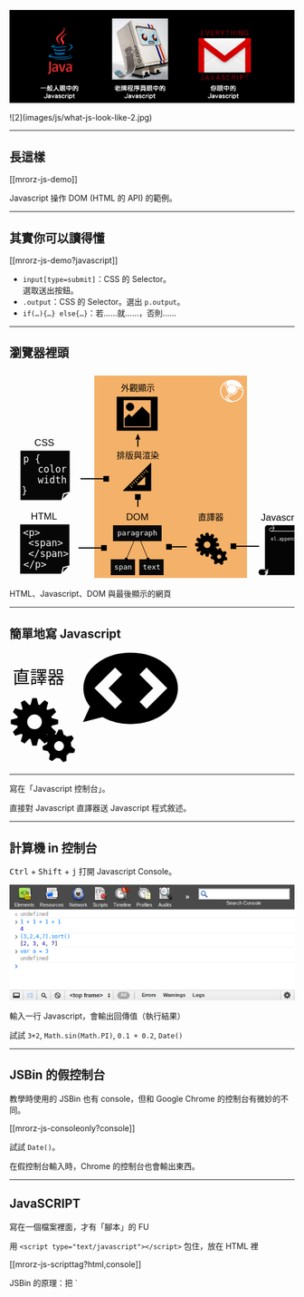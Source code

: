 ![1](images/js/what-js-look-like-1.jpg)

<div class="fragment">
![2](images/js/what-js-look-like-2.jpg)
</div>

---

長這樣
-----

[[mrorz-js-demo]]

Javascript 操作 DOM (HTML 的 API) 的範例。

---


其實你可以讀得懂
------

[[mrorz-js-demo?javascript]]

* `input[type=submit]`：CSS 的 Selector。<br>選取送出按鈕。
* `.output`：CSS 的 Selector。選出 `p.output`。
* `if(…){…} else{…}`：若……就……，否則……

---

瀏覽器裡頭
--------

<svg width="550" height="400" xmlns="http://www.w3.org/2000/svg" xmlns:se="http://svg-edit.googlecode.com" style="vector-effect: non-scaling-stroke;">
 <!-- Created with SVG-edit - http://svg-edit.googlecode.com/ -->
 <defs>
  <marker style="vector-effect: non-scaling-stroke;" id="se_marker_start_svg_21" markerUnits="strokeWidth" orient="auto" viewBox="0 0 100 100" markerWidth="5" markerHeight="5" refX="50" refY="50">
   <path style="vector-effect: non-scaling-stroke;" stroke="#000000" id="svg_7" d="m0,50l100,40l-30,-40l30,-40l-100,40z" fill="#000000" stroke-width="10"/>
  </marker>
  <marker style="vector-effect: non-scaling-stroke;" id="se_marker_start_svg_22" markerUnits="strokeWidth" orient="auto" viewBox="0 0 100 100" markerWidth="5" markerHeight="5" refX="50" refY="50">
   <path style="vector-effect: non-scaling-stroke;" stroke="#000000" id="svg_12" d="m0,50l100,40l-30,-40l30,-40l-100,40z" fill="#000000" stroke-width="10"/>
  </marker>
  <marker refY="50" refX="50" markerHeight="5" markerWidth="5" viewBox="0 0 100 100" se_type="rightarrow" orient="auto" markerUnits="strokeWidth" id="se_marker_end_svg_42">
   <path style="vector-effect: non-scaling-stroke;" stroke="#000000" stroke-width="10" fill="#000000" d="m100,50l-100,40l30,-40l-30,-40z"/>
  </marker>
  <marker refY="50" refX="50" markerHeight="5" markerWidth="5" viewBox="0 0 100 100" se_type="rightarrow" orient="auto" markerUnits="strokeWidth" id="se_marker_end_svg_43">
   <path style="vector-effect: non-scaling-stroke;" stroke="#000000" stroke-width="10" fill="#000000" d="m100,50l-100,40l30,-40l-30,-40z"/>
  </marker>
  <marker refY="50" refX="50" markerHeight="5" markerWidth="5" viewBox="0 0 100 100" se_type="rightarrow" orient="auto" markerUnits="strokeWidth" id="se_marker_end_svg_44">
   <path style="vector-effect: non-scaling-stroke;" stroke="#000000" stroke-width="10" fill="#000000" d="m100,50l-100,40l30,-40l-30,-40z"/>
  </marker>
  <marker refY="50" refX="50" markerHeight="5" markerWidth="5" viewBox="0 0 100 100" se_type="rightarrow" orient="auto" markerUnits="strokeWidth" id="se_marker_end_svg_45">
   <path style="vector-effect: non-scaling-stroke;" stroke="#000000" stroke-width="10" fill="#000000" d="m100,50l-100,40l30,-40l-30,-40z"/>
  </marker>
  <marker refY="50" refX="50" markerHeight="5" markerWidth="5" viewBox="0 0 100 100" se_type="rightarrow" orient="auto" markerUnits="strokeWidth" id="se_marker_end_svg_46">
   <path style="vector-effect: non-scaling-stroke;" stroke="#000000" stroke-width="10" fill="#000000" d="m100,50l-100,40l30,-40l-30,-40z"/>
  </marker>
  <marker refY="50" refX="50" markerHeight="5" markerWidth="5" viewBox="0 0 100 100" se_type="rightarrow" orient="auto" markerUnits="strokeWidth" id="se_marker_end_svg_47">
   <path stroke-width="10" stroke="#000000" fill="#000000" d="m100,50l-100,40l30,-40l-30,-40z"/>
  </marker>
 </defs>
 <g>
  <title>Layer 1</title>
  <g id="htmlelem" class="fragment">
   <g id="html" class="fra">
    <path stroke="#fcf9f9" id="svg_1" d="m92.0712,359.43747l2.96678,-11.86691l11.867,-2.96667l-14.83379,14.83359l-74.16624,0l0,-88.99997l88.99996,0l0,74.16638" fill="#070707" stroke-width="2"/>
   </g>
   <text stroke="#000000" xml:space="preserve" text-anchor="middle" font-family="Monospace" font-size="17" id="svg_2" y="292" x="39" stroke-width="0" fill="#fcf9f9">&lt;p&gt;</text>
   <text stroke="#000000" xml:space="preserve" text-anchor="middle" font-family="Monospace" font-size="17" y="347.82031" x="45" stroke-width="0" fill="#fcf9f9" id="svg_3">&lt;/p&gt;</text>
   <text stroke="#000000" xml:space="preserve" text-anchor="middle" font-family="Monospace" font-size="17" y="309.82031" x="64" stroke-width="0" fill="#fcf9f9" id="svg_4">&lt;span&gt;</text>
   <text stroke="#000000" xml:space="preserve" text-anchor="middle" font-family="Monospace" font-size="17" y="328.8125" x="69" stroke-width="0" fill="#fcf9f9" id="svg_5">&lt;/span&gt;</text>
   <text stroke="#000000" fill="#000000" stroke-width="0" x="61" y="263" id="svg_6" font-size="17" font-family="Sans-serif" text-anchor="middle" xml:space="preserve">HTML</text>
  </g>
  <g id="csselem" class="fragment">
   <g id="svg_31" class="fra">
    <path stroke="#fcf9f9" id="svg_36" d="m92.66623,229.53122l2.96678,-11.8669l11.86701,-2.96667l-14.83379,14.83357l-74.16624,0l0,-88.99995l88.99996,0l0,74.16643" fill="#070707" stroke-width="2"/>
   </g>
   <text stroke="#000000" id="svg_37" xml:space="preserve" text-anchor="middle" font-family="Monospace" font-size="17" y="162.09376" x="39.59503" stroke-width="0" fill="#fcf9f9">p {</text>
   <text stroke="#000000" id="svg_38" xml:space="preserve" text-anchor="middle" font-family="Monospace" font-size="17" y="179.91408" x="75.59503" stroke-width="0" fill="#fcf9f9">color</text>
   <text stroke="#000000" id="svg_40" xml:space="preserve" text-anchor="middle" font-family="Monospace" font-size="17" y="198.90626" x="75.59503" stroke-width="0" fill="#fcf9f9">width</text>
   <text stroke="#000000" id="svg_39" xml:space="preserve" text-anchor="middle" font-family="Monospace" font-size="17" y="217.91408" x="26.59503" stroke-width="0" fill="#fcf9f9">}</text>
   <text stroke="#000000" id="svg_41" fill="#000000" stroke-width="0" x="61.59503" y="133.09376" font-size="17" font-family="Sans-serif" text-anchor="middle" xml:space="preserve">CSS</text>
  </g>
  <g id="javascriptelem" class="fragment">
   <text stroke="#000000" fill="#000000" stroke-width="0" x="483" y="265" id="svg_9" font-size="17" font-family="Sans-serif" text-anchor="middle" xml:space="preserve">Javascript</text>
   <path stroke="#fcf7f7" fill="#050505" d="m451.155,350.17001l0,-72.3125l0,0c0,-3.0719 2.49063,-5.56253 5.5625,-5.56253l66.74997,0c3.0719,0 5.56256,2.49063 5.56256,5.56253c0,3.07321 -2.49066,5.56247 -5.56256,5.56247l-5.56244,0l0,72.3125c0,3.07324 -2.49066,5.5625 -5.56256,5.5625l-66.74997,0l0,0c-3.07187,0 -5.5625,-2.48926 -5.5625,-5.5625c0,-3.07184 2.49063,-5.56247 5.5625,-5.56247l5.5625,0zm11.125,-77.87503l0,0c3.07187,0 5.5625,2.49063 5.5625,5.56253c0,3.07321 -2.49063,5.56247 -5.5625,5.56247c-1.53458,0 -2.78125,-1.2453 -2.78125,-2.78125c0,-1.53592 1.24667,-2.78122 2.78125,-2.78122l5.5625,0m55.62497,5.56247l-61.18747,0m-11.125,66.75003l0,0c1.53729,0 2.78125,1.2453 2.78125,2.78122c0,1.53595 -1.24396,2.78125 -2.78125,2.78125l5.5625,0m-5.5625,5.5625l0,0c3.07187,0 5.5625,-2.48926 5.5625,-5.5625l0,-5.56247" id="svg_10"/>
   <text stroke="#000000" xml:space="preserve" text-anchor="middle" font-family="Monospace" font-size="8" y="300.40625" x="484" stroke-width="0" fill="#f7f2f2" id="svg_11">el.append</text>
  </g>
  <g id="browserelem" class="fragment">
   <g id="browserblock">
    <rect stroke="#000000" id="svg_13" height="378" width="270" y="9" x="150" stroke-linecap="null" stroke-linejoin="null" stroke-dasharray="null" stroke-width="0" fill="#f4b169"/>
    <path stroke="#000000" stroke-width="0" fill="#fcfcfc" stroke-dasharray="null" stroke-linejoin="null" stroke-linecap="null" d="m393.55414,25.616c-4.31702,0 -7.8382,3.26869 -7.8382,7.27477s3.52118,7.27364 7.8382,7.27364c4.30792,0 7.82907,-3.26869 7.82907,-7.27364s-3.52115,-7.27477 -7.82907,-7.27477zm19.86578,7.24048c-0.5578,-2.72676 -1.60065,-4.57434 -2.5882,-5.98745c0.07318,0.19322 0.13715,0.38878 0.21033,0.58194c-3.51208,-9.52358 -17.54291,-14.68557 -28.38129,-8.13681c-0.08215,0.40357 -0.10944,0.80603 -0.10944,1.20388c0,-0.07661 -0.00952,-0.14633 -0.00952,-0.22405c-2.60638,-0.20123 -5.771,3.08803 -8.58813,9.11544c-1.42682,3.41161 -1.93915,7.14789 -0.62189,11.52786c0.77722,2.55642 1.99359,5.17908 3.74966,7.21413c5.20456,6.03433 13.17093,8.49698 17.80814,7.24507c0.00909,0.00232 0.00909,0.0046 0.01819,0.00688c8.94513,-0.18749 15.73181,-6.33617 18.17377,-14.34035c0.87799,-2.88908 0.93298,-5.2534 0.33838,-8.20654zm-35.20422,14.31627c-1.43579,-1.66571 -2.63409,-3.97288 -3.44812,-6.67109c-1.09741,-3.62652 -0.91483,-6.96835 0.56686,-10.51257c1.50943,-3.22634 2.98203,-5.34715 4.25351,-6.62194c0.2193,1.1124 0.7771,2.43979 1.66428,3.96951c0.32932,0.56821 0.68588,1.05069 1.03378,1.51714c0.27441,0.3544 0.53961,0.70999 0.76813,1.09186c0.19214,0.30297 0.35654,0.66653 0.53052,1.1044c-0.35657,4.12732 1.33545,7.70006 4.71948,10.00841l-3.81424,3.37268l-0.30154,0.2561c-0.31113,0.25613 -0.66766,0.55905 -0.97891,0.88264c-2.03946,2.16317 -0.37473,4.2416 0.43021,5.242l0.10034,0.13035c0.35712,0.44475 0.76855,0.92833 1.22559,1.4051c-2.37787,-1.15128 -4.75586,-2.85939 -6.74988,-5.17459zm33.43005,-6.54876c-2.39661,7.84072 -8.89026,13.03814 -16.58264,13.27593c-3.72241,-0.87351 -6.53958,-2.6673 -8.37781,-5.33007c0.00909,-0.00568 0.01816,-0.01254 0.02728,-0.01936l7.40845,-5.74852c3.33856,-0.1864 5.77142,-1.33078 7.26218,-3.41388c1.82974,-2.1162 2.68909,-4.53317 2.53378,-7.28389c2.72534,0.5648 5.08557,1.35251 7.2804,2.82164l0.17395,0.11664l0.20123,0.06398c0.22852,0.07322 0.46655,0.11435 0.68585,0.12123c0.1644,1.85899 -0.02716,3.49614 -0.61267,5.39631l0,-0.00001zm0.38428,-6.94204c-2.92712,-1.95735 -6.08264,-2.79766 -9.87823,-3.42417c0.79584,3.53277 -0.12805,6.10175 -1.98495,8.25915c-1.3259,1.851 -3.57614,2.7313 -6.58542,2.81017l-7.8291,6.07209c-0.74081,0.61275 -0.87811,1.2279 -0.42065,1.84186c1.27136,1.91382 2.89032,3.29952 4.68277,4.31246c-0.01828,0 -0.04547,0.00345 -0.06418,0.00452c0,-0.00107 0,-0.00226 -0.00903,-0.00567c-0.02713,0.0046 -0.05441,0.00567 -0.09128,0.00687c-0.11902,0.00228 -0.23807,-0.0012 -0.3566,-0.01488c-0.23804,-0.03087 -0.46652,-0.096 -0.6864,-0.17605c-1.3439,-0.49961 -2.83521,-2.02594 -3.89594,-3.35557c-0.8689,-1.09416 -1.80188,-2.14714 -0.61322,-3.40934c0.38428,-0.40927 0.86902,-0.77051 1.18011,-1.04605l3.7774,-3.33956c0.25623,-0.20584 0.53052,-0.41501 0.80493,-0.63452c0.08212,-0.06294 0.15533,-0.12581 0.23792,-0.18986c0.85037,-0.66306 0.73187,-0.48013 -0.15579,-0.96262c-3.63101,-1.97788 -5.51517,-5.41577 -5.03012,-9.57394c-0.21988,-0.61396 -0.47552,-1.18673 -0.77765,-1.68404c-0.53961,-0.89979 -1.24365,-1.65206 -1.78326,-2.58271c-1.35406,-2.33116 -2.77167,-5.84681 0.01819,-5.51754c-0.00909,-0.07887 0,-0.1646 -0.00909,-0.2458c0.13724,2.99889 2.28662,5.72905 2.60638,7.3251c0.11896,0.57278 0.44824,1.05636 0.92389,0.4196c3.80511,-5.08767 9.09137,-4.57433 12.4754,-1.96536c0.66779,0.50878 1.02478,1.13072 1.62848,1.66238c0.22839,0.2069 0.49371,0.38871 0.79529,0.52589c1.11615,0.49847 2.7168,0.46763 3.9151,0.65052c2.04858,0.31212 4.0517,0.69627 5.94498,1.21761c0.37515,0.0446 0.63992,-0.00684 0.78671,-0.15204c0.31058,-0.31099 -0.009,-1.32852 -0.18295,-1.89216c0.41144,1.20617 0.80481,2.41122 1.15231,3.61852c0.27429,0.94093 0.2103,1.70122 -0.57599,1.44515l0,-0.00001z" id="svg_29"/>
   </g>
   <polyline stroke="#000000" marker-end="url(#se_marker_end_svg_42)" id="svg_42" fill="none" stroke-width="2" points="122,313 144.5055548698538,313 167.0111097397076,313"/>
   <polyline stroke="#000000" id="svg_43" marker-end="url(#se_marker_end_svg_43)" fill="none" stroke-width="2" points="125.494 191 148 191 170.506 191"/>
   <polyline stroke="#000000" transform="rotate(-180 419 310)" id="svg_44" marker-end="url(#se_marker_end_svg_44)" fill="none" stroke-width="2" points="396.494 310 419 310 441.506 310"/>
  </g>
  <g id="domelem" class="fragment">
   <text stroke="#000000" fill="#000000" stroke-width="0" x="226" y="264" id="svg_8" font-size="17" font-family="Sans-serif" text-anchor="middle" xml:space="preserve">DOM</text>
   <rect stroke="#000000" fill="#0a0909" stroke-width="0" stroke-dasharray="null" stroke-linejoin="null" stroke-linecap="null" x="183" y="273" width="86" height="28" id="svg_15"/>
   <text stroke="#000000" fill="#fcfcfc" stroke-width="0" stroke-dasharray="null" stroke-linejoin="null" stroke-linecap="null" x="226" y="291" id="svg_16" font-size="13" font-family="Monospace" text-anchor="middle" xml:space="preserve">paragraph</text>
   <rect stroke="#000000" fill="#0a0909" stroke-width="0" stroke-dasharray="null" stroke-linejoin="null" stroke-linecap="null" x="179" y="333" width="43" height="28" id="svg_17"/>
   <text stroke="#000000" fill="#fcfcfc" stroke-width="0" stroke-dasharray="null" stroke-linejoin="null" stroke-linecap="null" x="201" y="351.30469" font-size="13" font-family="Monospace" text-anchor="middle" xml:space="preserve" id="svg_18">span</text>
   <rect stroke="#000000" fill="#0a0909" stroke-width="0" stroke-dasharray="null" stroke-linejoin="null" stroke-linecap="null" x="229.5" y="333" width="43" height="28" id="svg_19"/>
   <text stroke="#000000" fill="#fcfcfc" stroke-width="0" stroke-dasharray="null" stroke-linejoin="null" stroke-linecap="null" x="251.5" y="351.30469" font-size="13" font-family="Monospace" text-anchor="middle" xml:space="preserve" id="svg_20">text</text>
  <polyline style="vector-effect: non-scaling-stroke;" stroke="#000000" se:connector="svg_19 svg_15" id="svg_22" points="245.167 333 238.5 317 231.833 301" fill="none" marker-start="url(#se_marker_start_svg_22)"/>
  <polyline style="vector-effect: non-scaling-stroke;" stroke="#000000" se:connector="svg_17 svg_15" id="svg_21" points="206.45 333 213.25 317 220.05 301" fill="none" marker-start="url(#se_marker_start_svg_21)"/>
  </g>
  <g id="jsinterpret" class="fragment">
   <path stroke="#000000" fill="#000000" stroke-width="2" stroke-dasharray="null" stroke-linejoin="null" stroke-linecap="null" d="m360.84,324.04269l-1.5733,-5.53094c0.45828,-0.40253 0.89191,-0.83609 1.31311,-1.3006l5.51239,1.57938c0.58218,-0.84857 1.09006,-1.7529 1.53598,-2.68802l-4.11255,-3.97647c0.19824,-0.58838 0.37167,-1.18301 0.49554,-1.79614l5.53708,-1.3873c0.03717,-0.50797 0.07437,-1.02206 0.07437,-1.54855s-0.0372,-1.03433 -0.07437,-1.54214l-5.53708,-1.39359c-0.12387,-0.6069 -0.2973,-1.20776 -0.49554,-1.79004l4.11255,-3.97632c-0.44592,-0.93524 -0.9538,-1.8396 -1.53598,-2.68805l-5.51239,1.57938c-0.4086,-0.46445 -0.85483,-0.89801 -1.31311,-1.30679l1.5733,-5.52487c-0.84253,-0.57599 -1.74673,-1.08383 -2.67578,-1.52963l-3.98843,4.11246c-0.58231,-0.19812 -1.17712,-0.36523 -1.78415,-0.48929l-1.38727,-5.54324c-0.52032,-0.0372 -1.02805,-0.08054 -1.54837,-0.08054s-1.04053,0.04324 -1.54855,0.08054l-1.38715,5.54324c-0.61945,0.12396 -1.21411,0.29117 -1.79642,0.48929l-3.97635,-4.11246c-0.92905,0.45209 -1.83322,0.95374 -2.67563,1.53595l1.57333,5.52475c-0.45828,0.40878 -0.90445,0.84241 -1.30069,1.30676l-5.52478,-1.57935c-0.58228,0.84857 -1.09,1.74661 -1.53632,2.68805l4.11276,3.97641c-0.19815,0.58215 -0.37155,1.17685 -0.49564,1.78992l-5.5368,1.38742c-0.03745,0.51401 -0.07446,1.02814 -0.07446,1.54837s0.03702,1.03436 0.07446,1.54843l5.5368,1.38745c0.12399,0.61316 0.29749,1.20776 0.49564,1.78989l-4.11276,3.98254c0.44632,0.92905 0.95404,1.83337 1.53632,2.68195l5.52478,-1.57938c0.39624,0.46451 0.84241,0.89807 1.30069,1.30676l-1.57333,5.52478c0.84241,0.58231 1.74658,1.08392 2.67563,1.53604l3.97635,-4.11258c0.59479,0.19815 1.18918,0.36542 1.79642,0.48929l1.38715,5.53723c0.50803,0.0433 1.02823,0.08054 1.54855,0.08054s1.04053,-0.04352 1.54837,-0.08054l1.38727,-5.53723c0.61954,-0.12387 1.21417,-0.29718 1.7962,-0.48929l3.97638,4.11258c0.92905,-0.45828 1.83325,-0.95996 2.67578,-1.53604zm-11.384,-9.74875c-3.81528,0 -6.89996,-3.08456 -6.89996,-6.89368s3.08469,-6.89981 6.89996,-6.89981s6.89969,3.09082 6.89969,6.89981s-3.08438,6.89368 -6.89969,6.89368zm31.43921,14.42499c0.03705,-1.11472 -0.12402,-2.24203 -0.45834,-3.35699l2.51465,-3.59857c-0.37161,-0.71216 -0.80536,-1.38736 -1.30078,-2.00043l-4.29843,0.90427c-0.86719,-0.73706 -1.85803,-1.31308 -2.92328,-1.728l-1.23883,-4.21796c-0.78043,-0.13626 -1.57315,-0.21683 -2.37839,-0.21683l-1.96951,3.93295c-0.56992,0.10538 -1.13971,0.254 -1.69699,0.47079c-0.52026,0.19812 -1.00351,0.44589 -1.47418,0.71835l-4.07538,-1.66605c-0.59488,0.53265 -1.15222,1.10867 -1.64749,1.72803l1.84564,3.99484c-0.53287,1.00339 -0.89206,2.08728 -1.0531,3.22086l-3.84009,2.14917c0.03732,0.78653 0.14877,1.57318 0.33444,2.36606l4.27383,1.05292c0.45828,1.05911 1.09006,2.01294 1.85803,2.82434l-0.71832,4.3418c0.64401,0.46448 1.33771,0.86707 2.05621,1.21393l3.48102,-2.67566c1.08966,0.28479 2.22928,0.3963 3.36896,0.30353l2.9483,3.26401c0.40872,-0.11765 0.81757,-0.24149 1.21411,-0.39639c0.34671,-0.13007 0.6813,-0.29108 1.02808,-0.45215l0.07419,-4.39133c0.91678,-0.68744 1.70944,-1.51743 2.32877,-2.44647l4.38553,-0.27261c0.3096,-0.73074 0.56967,-1.48639 0.75546,-2.26682l-3.39401,-2.79959l-0.00003,0l-0.00003,0l-0.00003,0zm-8.44818,4.06931c-2.44046,0.92905 -5.16565,-0.29117 -6.09473,-2.73141s0.28482,-5.16559 2.7251,-6.0947c2.44043,-0.92908 5.16562,0.29117 6.10721,2.73151c0.92889,2.43411 -0.29742,5.16556 -2.73758,6.0946z" id="svg_26"/>
   <text stroke="#000000" fill="#000000" stroke-width="0" stroke-dasharray="null" stroke-linejoin="null" stroke-linecap="null" x="356" y="264" id="svg_27" font-size="15" font-family="Monospace" text-anchor="middle" xml:space="preserve">直譯器</text>
   <polyline stroke="#000000" transform="rotate(-180 298 311)" id="svg_45" marker-end="url(#se_marker_end_svg_45)" fill="none" stroke-width="2" points="282.494 311 298 311 313.506 311"/>
  </g>
  <g id="visoutput" class="fragment">
   <path stroke="#000000" fill="#000000" stroke-dasharray="null" stroke-linejoin="null" stroke-linecap="null" d="m190.0925,46.81416l0,59l71.32245,0l0,-59l-71.32245,0zm60.10031,53.93521l-48.87021,0l0,-48.87036l48.87021,0l0,48.87036zm-36.98709,-29.71767c3.77286,0 6.82814,-3.05737 6.82814,-6.82424c0,-3.76888 -3.05528,-6.82234 -6.82814,-6.82234c-3.76479,0 -6.82037,3.05549 -6.82037,6.82234c0,3.76687 3.05559,6.82424 6.82037,6.82424zm34.34305,5.94352l-12.98749,-12.98949l-18.2681,18.272l-5.06273,-5.06278l-7.27179,7.26968l0,13.64455l43.5901,0l0,-21.13395l0,-0.00001z" id="svg_30"/>
   <text stroke="#000000" fill="#000000" stroke-width="0" stroke-dasharray="null" stroke-linejoin="null" stroke-linecap="null" x="227" y="36" id="svg_33" font-size="15" font-family="Sans-serif" text-anchor="middle" xml:space="preserve">外觀顯示</text>
  </g>
  <g id="renderer" class="fragment">
   <g id="svg_34">
    <path stroke="#000000" fill="#000000" stroke-dasharray="null" stroke-linejoin="null" stroke-linecap="null" d="m210.75957,202.37279l-9.75203,9.7468l49,0l0,-48.99402l-39.24797,39.24722zm22.97243,-21.53764c0.35443,-0.34842 0.91818,-0.34842 1.26666,0l2.20711,2.20712c0.3484,0.3484 0.3544,0.91217 0.00598,1.26057c-0.18019,0.17426 -0.40674,0.26173 -0.63329,0.26173c-0.23251,0 -0.45908,-0.08748 -0.6273,-0.26173l-2.21916,-2.20714c-0.34842,-0.34842 -0.34842,-0.91217 0,-1.26056zm-3.043,3.05571c0.34842,-0.34914 0.91141,-0.34914 1.25984,0l4.10103,4.09433c0.34842,0.34918 0.34842,0.91815 0.00598,1.26059c-0.17422,0.17421 -0.40675,0.26765 -0.63928,0.26765s-0.45313,-0.08746 -0.62732,-0.26169l-4.10027,-4.10098c-0.35439,-0.34843 -0.35439,-0.91148 0,-1.2599l0.00002,0zm-3.0558,3.04312c0.34842,-0.34842 0.91217,-0.34842 1.26663,0l2.20711,2.21309c0.34842,0.34843 0.34245,0.91217 -0.00597,1.26059c-0.17422,0.17419 -0.40077,0.26173 -0.6273,0.26173c-0.2325,0 -0.45908,-0.08754 -0.6333,-0.26173l-2.20717,-2.20714c-0.34842,-0.34842 -0.34842,-0.91812 0,-1.26654zm-3.04901,3.05574c0.3544,-0.34918 0.9174,-0.34918 1.26579,0l2.20192,2.2072c0.34842,0.34842 0.34842,0.91142 0,1.25984c-0.17421,0.17496 -0.40077,0.26169 -0.62732,0.26169c-0.22653,0 -0.45906,-0.08673 -0.6333,-0.26169l-2.20711,-2.20712c-0.3484,-0.35443 -0.3484,-0.91748 0,-1.25992l0.00002,0zm-3.04984,3.04909c0.34842,-0.34842 0.91219,-0.34842 1.26064,0l4.10098,4.10107c0.35443,0.34839 0.35443,0.91138 0,1.26578c-0.17421,0.17421 -0.40074,0.26169 -0.62729,0.26169c-0.23254,0 -0.45906,-0.08745 -0.63327,-0.26169l-4.10106,-4.10628c-0.34843,-0.3484 -0.34843,-0.91214 0,-1.26057zm-3.78697,14.50946c-0.17421,0.18019 -0.40674,0.26692 -0.63327,0.26692c-0.22653,0 -0.45308,-0.08673 -0.62729,-0.26094l-4.10031,-4.10097c-0.34842,-0.34843 -0.34842,-0.91151 0,-1.26068s0.91141,-0.34842 1.25981,0l4.10106,4.09508c0.34842,0.3484 0.34842,0.91217 0,1.26057l0,0.00002zm1.16191,-4.94295c-0.18019,0.18019 -0.40675,0.26691 -0.6333,0.26691c-0.23253,0 -0.45908,-0.08672 -0.63327,-0.26093l-2.2072,-2.2131c-0.3544,-0.34839 -0.3544,-0.91214 0,-1.25458c0.34842,-0.3544 0.9122,-0.3544 1.26065,-0.00598l2.21312,2.21309c0.34839,0.34245 0.34839,0.90617 0,1.25459zm3.04375,-3.04974c-0.17421,0.17497 -0.40076,0.2617 -0.63329,0.2617c-0.22655,0 -0.45309,-0.08676 -0.6273,-0.2617l-2.20711,-2.20711c-0.34842,-0.34842 -0.34842,-0.91147 0,-1.26587s0.91739,-0.34245 1.26056,0.00598l2.20714,2.21242c0.34843,0.3432 0.34843,0.91217 0,1.25458zm18.53427,3.04974l-16.50127,0l16.50127,-16.50198l0,16.50198zm-0.22655,-21.35147c-0.17421,0.17419 -0.40675,0.26094 -0.6333,0.26094c-0.2258,0 -0.45833,-0.08673 -0.63252,-0.26094l-2.20711,-2.20714c-0.34842,-0.34918 -0.34842,-0.91223 0,-1.26065c0.34839,-0.34842 0.91141,-0.34842 1.25983,0l2.2079,2.20721c0.34839,0.3484 0.35365,0.91141 0.00522,1.26057l-0.00002,0zm4.93768,-1.1559c-0.17421,0.17419 -0.40674,0.26094 -0.63326,0.26094s-0.45303,-0.08673 -0.62732,-0.26094l-4.10106,-4.10106c-0.34843,-0.3484 -0.34843,-0.9174 0,-1.26654s0.91817,-0.34245 1.26659,0.00597l4.10037,4.10104c0.34836,0.34842 0.34308,0.9122 -0.00534,1.26059l0.00002,0z" id="svg_28"/>
    <text stroke="#000000" fill="#000000" stroke-width="0" stroke-dasharray="null" stroke-linejoin="null" stroke-linecap="null" x="227" y="155" id="svg_32" font-size="15" font-family="Sans-serif" text-anchor="middle" xml:space="preserve">排版與渲染</text>
   </g>
   <polyline stroke="#000000" id="svg_46" transform="rotate(-90 227 232)" marker-end="url(#se_marker_end_svg_46)" fill="none" stroke-width="2" points="218.494 232 227 232 235.506 232"/>
   <polyline id="svg_47" stroke="#000000" transform="rotate(-90 227 126)" marker-end="url(#se_marker_end_svg_47)" fill="none" stroke-width="2" points="218.494 126 227 126 235.506 126"/>
  </g>
 </g>
</svg>

HTML、Javascript、DOM 與最後顯示的網頁

---

簡單地寫 Javascript
---------------

<svg width="300" height="200" xmlns="http://www.w3.org/2000/svg">
 <!-- Created with SVG-edit - http://svg-edit.googlecode.com/ -->
 <g>
  <title>Layer 1</title>
  <path stroke="#000000" id="svg_26" d="m67.37456,158.66321l-3.19566,-11.23434c0.93085,-0.81761 1.81163,-1.69826 2.66717,-2.64175l11.19668,3.20799c1.18251,-1.72357 2.2141,-3.56046 3.11986,-5.45985l-8.35335,-8.07695c0.40266,-1.1951 0.75493,-2.40289 1.00653,-3.64825l11.24683,-2.81787c0.07549,-1.03178 0.15105,-2.07597 0.15105,-3.14539s-0.07556,-2.10091 -0.15105,-3.13235l-11.24683,-2.83065c-0.2516,-1.23273 -0.60387,-2.45319 -1.00653,-3.6359l8.35335,-8.07663c-0.90575,-1.89964 -1.93735,-3.73656 -3.11986,-5.45992l-11.19668,3.20802c-0.82994,-0.94339 -1.73632,-1.82403 -2.66717,-2.65434l3.19566,-11.22202c-1.71133,-1.16994 -3.54793,-2.20146 -5.435,-3.10696l-8.10123,8.35322c-1.18278,-0.40242 -2.39095,-0.74185 -3.62394,-0.99384l-2.8178,-11.25934c-1.05686,-0.07556 -2.08816,-0.16359 -3.14502,-0.16359s-2.11351,0.08776 -3.14539,0.16359l-2.81755,11.25934c-1.25822,0.25172 -2.46608,0.59142 -3.64886,0.99384l-8.0767,-8.35322c-1.88707,0.91833 -3.72361,1.93728 -5.4347,3.11986l3.19572,11.22178c-0.93085,0.83025 -1.8371,1.71108 -2.64194,2.65421l-11.22184,-3.20795c-1.18272,1.72359 -2.21399,3.54768 -3.12055,5.45992l8.35377,8.07682c-0.40248,1.18246 -0.75469,2.3904 -1.00674,3.63566l-11.24626,2.81812c-0.07607,1.04404 -0.15124,2.08832 -0.15124,3.145s0.07519,2.10098 0.15124,3.14514l11.24626,2.81818c0.25179,1.24547 0.60426,2.45319 1.00674,3.63559l-8.35377,8.08926c0.90656,1.88708 1.93783,3.72392 3.12055,5.44754l11.22184,-3.20801c0.80484,0.94353 1.71109,1.82414 2.64194,2.65427l-3.19572,11.22185c1.71109,1.18279 3.54762,2.20164 5.4347,3.11998l8.0767,-8.35341c1.20813,0.40245 2.41544,0.74223 3.64886,0.99384l2.81755,11.24713c1.0319,0.08795 2.08852,0.16359 3.14539,0.16359s2.11351,-0.08839 3.14502,-0.16359l2.8178,-11.24713c1.2584,-0.2516 2.46621,-0.60362 3.64841,-0.99384l8.07676,8.35341c1.88707,-0.93086 3.72367,-1.94986 5.435,-3.11998l0,-0.00005zm-23.12299,-19.8015c-7.74953,0 -14.01509,-6.2653 -14.01509,-14.00233s6.26557,-14.01477 14.01509,-14.01477s14.01454,6.27802 14.01454,14.01477s-6.26494,14.00233 -14.01454,14.00233zm63.85881,29.29982c0.07525,-2.26421 -0.25191,-4.55397 -0.93098,-6.81865l5.10771,-7.30936c-0.7548,-1.44653 -1.63583,-2.81799 -2.64211,-4.06325l-8.7309,1.83675c-1.76143,-1.49712 -3.77394,-2.66711 -5.93771,-3.5099l-2.5163,-8.56744c-1.5852,-0.27676 -3.19536,-0.44044 -4.83095,-0.44044l-4.00043,7.98856c-1.15761,0.21404 -2.31496,0.51591 -3.44684,0.95625c-1.05674,0.40242 -2.03831,0.90569 -2.99432,1.45905l-8.27785,-3.38406c-1.20831,1.08191 -2.34037,2.25192 -3.34635,3.50995l3.74883,8.11426c-1.08242,2.03807 -1.812,4.23962 -2.13904,6.54216l-7.79999,4.36542c0.07581,1.59758 0.30218,3.19536 0.67931,4.80589l8.68093,2.1387c0.93085,2.15121 2.21411,4.08865 3.77399,5.73672l-1.45904,8.819c1.30811,0.94344 2.71714,1.76117 4.17654,2.46571l7.07059,-5.43475c2.2133,0.57846 4.52808,0.80496 6.84297,0.61652l5.98855,6.62984c0.83018,-0.23898 1.66063,-0.49052 2.46607,-0.80516c0.70423,-0.26418 1.38385,-0.59122 2.08822,-0.9184l0.1507,-8.91959c1.86215,-1.39632 3.47218,-3.08218 4.73016,-4.96922l8.90788,-0.55371c0.62879,-1.48427 1.15704,-3.01912 1.53442,-4.60432l-6.8938,-5.68646l-0.00006,0l-0.00006,0l-0.00006,0l-0.00005,0l-0.00002,0l0,-0.00005zm-17.15981,8.26553c-4.95702,1.88705 -10.49239,-0.59145 -12.37952,-5.548s0.57852,-10.49226 5.53518,-12.37946c4.95696,-1.88715 10.49232,0.59143 12.40486,5.54819c1.88675,4.94411 -0.60411,10.4922 -5.56052,12.37927z" stroke-linecap="null" stroke-linejoin="null" stroke-dasharray="null" stroke-width="2" fill="#000000"/>
  <text transform="matrix(2.03118 0 0 2.03118 -3.39187 -2.88699)" stroke="#000000" xml:space="preserve" text-anchor="middle" font-family="Monospace" font-size="15" id="svg_27" y="29.49232" x="27" stroke-linecap="null" stroke-linejoin="null" stroke-dasharray="null" stroke-width="0" fill="#000000">直譯器</text>
  <path stroke="#000000" id="svg_49" d="m214.1814,3.79969c-45.61728,0 -82.60114,27.7379 -82.60114,61.94874c0,11.6906 4.37579,22.61532 11.90225,31.94684l-11.90225,26.07701l33.12138,-8.49445c13.80136,7.76516 30.89803,12.42405 49.47975,12.42405c45.62674,0 82.60205,-27.73789 82.60205,-61.95345s-36.97531,-61.94874 -82.60205,-61.94874zm-13.54027,85.73914l-13.80154,13.78333l-37.92917,-37.94287l37.92917,-37.95139l13.80154,13.81459l-24.13651,24.13678l24.13651,24.15955l0,0.00002zm41.71962,13.76538l-13.7928,-13.80128l24.14572,-24.12786l-24.14572,-24.14577l13.7928,-13.80136l37.93768,37.91545l-37.93768,37.96084z" stroke-linecap="null" stroke-linejoin="null" stroke-dasharray="null" stroke-width="2" fill="#000000"/>
 </g>
</svg>

----

寫在「Javascript 控制台」。

直接對 Javascript 直譯器送 Javascript 程式敘述。

---

計算機 in 控制台
------
<kbd>Ctrl</kbd> + <kbd>Shift</kbd> + <kbd>j</kbd> 打開 Javascript Console。

![Javascript console](images/js/console.png)

輸入一行 Javascript，會輸出回傳值（執行結果）

試試 `3+2`, `Math.sin(Math.PI)`, `0.1 + 0.2`, `Date()`

---

JSBin 的假控制台
-----

教學時使用的 JSBin 也有 console，但和 Google Chrome 的控制台有微妙的不同。

[[mrorz-js-consoleonly?console]]

試試 `Date()`。

<p class="fragment">
  在假控制台輸入時，Chrome 的控制台也會輸出東西。
</p>

---

JavaSCRIPT
------
寫在一個檔案裡面，才有「腳本」的 FU

<div class="fragment">
  用 <code>&lt;script type="text/javascript"&gt;&lt;/script&gt;</code> 包住，放在 HTML 裡

[[mrorz-js-scripttag?html,console]]

</div>

<p class="fragment">
JSBin 的原理：把 `<script>` 標籤插入 DOM `body` 元素
</p>

---

Javascript file
---------------

* 另外寫成一個 *.js 檔
*  <code>&lt;script type="text/javascript" src="路徑與檔名"&gt;&lt;/script&gt;</code>

[[mrorz-js-include]]

<div class="fragment">
`<script>` 寫在 `<head>` 或 `<body>` 裡都可以。<br>瀏覽器一讀到就會立即執行（Load-and-go）。
</div>

<div class="fragment">建議寫在 `</body>` 之前。</div>

---

Javascript file (續)
--------------------
JS 檔和 HTML 檔同目錄
![JS 檔案結構](images/js/js-hierachy.jpg)

執行結果：
![JS 檔案結構](images/js/js-test.jpg)


---

Javascript file (續)
--------------------
JS 檔和 HTML 檔不同目錄
![JS 檔案結構](images/js/js-hierachy2.jpg)


---

註解
----

HTML：`<!-- 多行註解 -->`

CSS：`/* 多行註解 */`

<p class="fragment">
Javascript：`/* 多行 */` 與 `// 單行`
</p>
